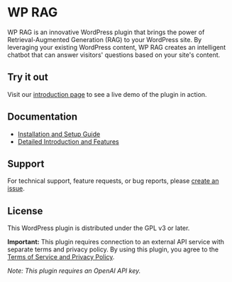 # WP RAG

WP RAG is an innovative WordPress plugin that brings the power of Retrieval-Augmented Generation (RAG) to your WordPress site. By leveraging your existing WordPress content, WP RAG creates an intelligent chatbot that can answer visitors' questions based on your site's content.

## Try it out

Visit our [introduction page](https://blog.mobalab.net/services/wp-rag/) to see a live demo of the plugin in action.

## Documentation

- [Installation and Setup Guide](https://github.com/k4200/wp-rag/wiki/Installation-and-Setup-Guide)
- [Detailed Introduction and Features](https://blog.mobalab.net/services/wp-rag/)

## Support

For technical support, feature requests, or bug reports, please [create an issue](https://github.com/k4200/wp-rag/issues).

## License

This WordPress plugin is distributed under the GPL v3 or later.

**Important:** This plugin requires connection to an external API service with separate terms and privacy policy. By using this plugin, you agree to the [Terms of Service and Privacy Policy](https://services.mobalab.net/wp-rag/terms-privacy.html).

*Note: This plugin requires an OpenAI API key.*